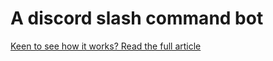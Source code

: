 # A discord slash command bot

[Keen to see how it works? Read the full article](https://daily-dev-tips.com/posts/creating-a-discord-slash-command-bot/)
